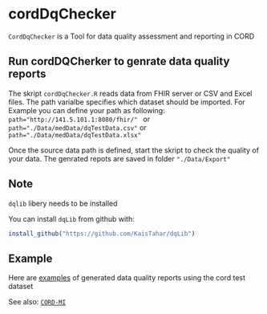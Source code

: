 # cordDqChecker
`CordDqChecker` is a Tool for data quality assessment and reporting in CORD

## Run cordDQCherker to genrate data quality reports

The skript `cordDqChecker.R` reads data from FHIR server or CSV and Excel files. The path varialbe specifies which dataset should be imported.
For Example you can define your path as following:
```path="http://141.5.101.1:8080/fhir/" ```
or
``` path="./Data/medData/dqTestData.csv" ```
or
``` path="./Data/medData/dqTestData.xlsx" ```

Once the source data path is defined, start the skript to check the quality of your data. 
The genrated repots are saved in folder ``` "./Data/Export" ```

## Note
`dqlib` libery needs to be installed

You can install `dqLib` from github with:
``` r
install_github("https://github.com/KaisTahar/dqLib")
```

## Example

Here are [examples](https://github.com/KaisTahar/cordDqChecker/tree/master/Data/Export) of generated data quality reports using the cord test dataset

See also: [`CORD-MI`](https://www.medizininformatik-initiative.de/de/CORD)


